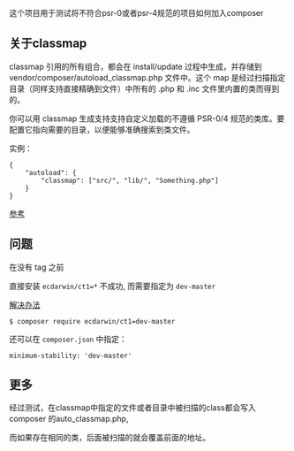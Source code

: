 这个项目用于测试将不符合psr-0或者psr-4规范的项目如何加入composer

## 关于classmap

classmap 引用的所有组合，都会在 install/update 过程中生成，并存储到 vendor/composer/autoload_classmap.php 文件中。这个 map 是经过扫描指定目录（同样支持直接精确到文件）中所有的 .php 和 .inc 文件里内置的类而得到的。

你可以用 classmap 生成支持支持自定义加载的不遵循 PSR-0/4 规范的类库。要配置它指向需要的目录，以便能够准确搜索到类文件。

实例：
```
{
    "autoload": {
        "classmap": ["src/", "lib/", "Something.php"]
    }
}
```

[参考](http://docs.phpcomposer.com/04-schema.md#Classmap)


## 问题

在没有 tag 之前

直接安装 `ecdarwin/ct1=*` 不成功, 而需要指定为 `dev-master`

[解决办法](http://docs.phpcomposer.com/04-schema.md#minimum-stability)

```
$ composer require ecdarwin/ct1=dev-master
```

还可以在 `composer.json` 中指定：

```
minimum-stability: 'dev-master'
```

## 更多

经过测试，在classmap中指定的文件或者目录中被扫描的class都会写入composer 的auto_classmap.php,

而如果存在相同的类，后面被扫描的就会覆盖前面的地址。